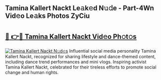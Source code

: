## Tamina Kallert Nackt Le𝚊k𝚎d N𝚞𝚍e - Part-4Wn Vid𝚎o Le𝚊ks Photos ZyCiu

# <h2><a href="http://fb4xm6.evod.top/?m=Tamina+Kallert+Nackt">🔗 👉🔴 Tamina Kallert Nackt Vid𝚎o Ph𝚘t𝚘s</a></h2>

[![Tamina Kallert Nackt N𝚞d𝚎s](https://i.imgur.com/8V9OHl7.gif)](http://fb4xm6.evod.top/?m=Tamina+Kallert+Nackt)
Influential social media personality Tamina Kallert Nackt, recognized for sharing lifestyle and dance-themed content, including dance trend performances and mini vlogs. Inspiring activist Tamina Kallert Nackt, celebrated for their tireless efforts to promote social change and human rights. 
